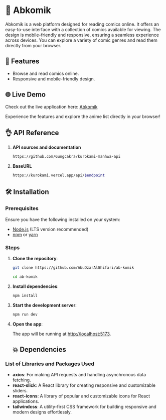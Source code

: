 # 🍥 Abkomik

Abkomik is a web platform designed for reading comics online. It offers an easy-to-use interface with a collection of comics available for viewing. The design is mobile-friendly and responsive, ensuring a seamless experience across devices. You can explore a variety of comic genres and read them directly from your browser.

## 🚀 Features

- Browse and read comics online.
- Responsive and mobile-friendly design.

## 🌐 Live Demo

Check out the live application here: [Abkomik](https://abkomik.vercel.app/)

Experience the features and explore the anime list directly in your browser!

## 👌 API Reference

1. **API sources and documentation**

   ```bash
   https://github.com/Gungcakra/kurokami-manhwa-api
   ```

2. **BaseURL**
   ```bash
   https://kurokami.vercel.app/api/$endpoint
   ```

## 🛠 Installation

### Prerequisites

Ensure you have the following installed on your system:

- [Node.js](https://nodejs.org/) (LTS version recommended)
- [npm](https://www.npmjs.com/) or [yarn](https://yarnpkg.com/)

### Steps

1. **Clone the repository**:

   ```bash
   git clone https://github.com/AbuDzarAlGhifari/ab-komik

   cd ab-komik
   ```

2. **Install dependencies**:

   ```bash
   npm install
   ```

3. **Start the development server**:

   ```bash
   npm run dev
   ```

4. **Open the app**:

   The app will be running at [http://localhost:5173](http://localhost:5173).

   ## 💥 Dependencies

### List of Libraries and Packages Used

- **axios**: For making API requests and handling asynchronous data fetching.
- **react-slick**: A React library for creating responsive and customizable sliders.
- **react-icons**: A library of popular and customizable icons for React applications.
- **tailwindcss**: A utility-first CSS framework for building responsive and modern designs effortlessly.
